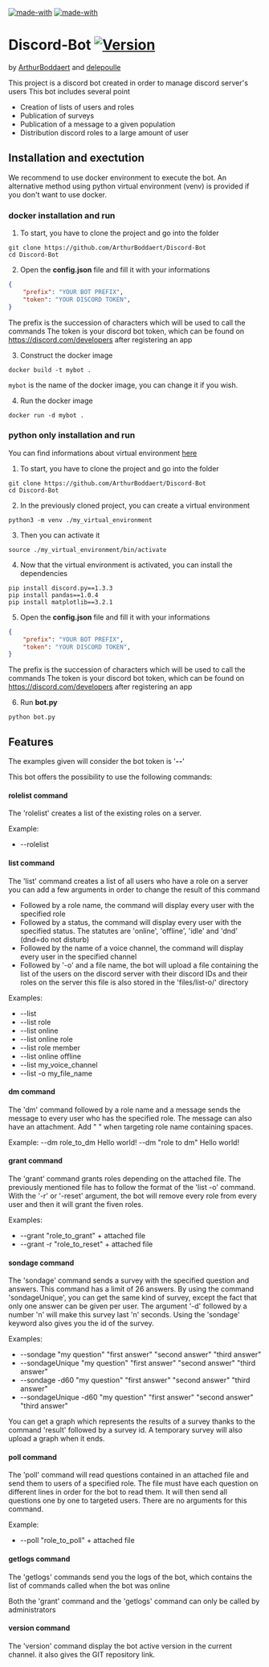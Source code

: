 [![made-with](https://img.shields.io/badge/Made%20with-Python_3.6_or_higher-1f425f.svg)](https://www.python.org/) [![made-with](https://img.shields.io/badge/Made%20with-Discord.py_1.3.3-1f425f.svg)](https://discordpy.readthedocs.io/en/latest/) 

# Discord-Bot [![Version](https://img.shields.io/badge/Version-1.0-yellow.svg)]()
by [ArthurBoddaert](https://github.com/ArthurBoddaert) and [delepoulle](https://github.com/delepoulle)

This project is a discord bot created in order to manage discord server's users
This bot includes several point
- Creation of lists of users and roles
- Publication of surveys
- Publication of a message to a given population
- Distribution discord roles to a large amount of user

## Installation and exectution

We recommend to use docker environment to execute the bot. An alternative method using python virtual environment (venv) is provided if you don't want to use docker.

### docker installation and run

1. To start, you have to clone the project and go into the folder
```
git clone https://github.com/ArthurBoddaert/Discord-Bot
cd Discord-Bot
```

2. Open the **config.json** file and fill it with your informations
```json
{
	"prefix": "YOUR BOT PREFIX",
	"token": "YOUR DISCORD TOKEN",
}
```
The prefix is the succession of characters which will be used to call the commands
The token is your discord bot token, which can be found on https://discord.com/developers after registering an app

3. Construct the docker image 
```
docker build -t mybot .
```

`mybot` is the name of the docker image, you can change it if you wish.

4. Run the docker image
```
docker run -d mybot .
```

### python only installation and run

You can find informations about virtual environment [here](https://docs.python.org/3/library/venv.html)

1. To start, you have to clone the project and go into the folder
```
git clone https://github.com/ArthurBoddaert/Discord-Bot
cd Discord-Bot
```

2. In the previously cloned project, you can create a virtual environment
```
python3 -m venv ./my_virtual_environment
```

3. Then you can activate it
```
source ./my_virtual_environment/bin/activate
```

4. Now that the virtual environment is activated, you can install the dependencies
```
pip install discord.py==1.3.3
pip install pandas==1.0.4
pip install matplotlib==3.2.1
```

5. Open the **config.json** file and fill it with your informations
```json
{
	"prefix": "YOUR BOT PREFIX",
	"token": "YOUR DISCORD TOKEN",
}
```
The prefix is the succession of characters which will be used to call the commands
The token is your discord bot token, which can be found on https://discord.com/developers after registering an app

6. Run **bot.py**
```
python bot.py
```

## Features

The examples given will consider the bot token is '**--**'

This bot offers the possibility to use the following commands:

#### rolelist command

The 'rolelist' creates a list of the existing roles on a server.

Example: 
- --rolelist

#### list command

The 'list' command creates a list of all users who have a role on a server
you can add a few arguments in order to change the result of this command
- Followed by a role name, the command will display every user with the specified role
- Followed by a status, the command will display every user with the specified status. The statutes are 'online', 'offline', 'idle' and 'dnd' (dnd=do not disturb)
- Followed by the name of a voice channel, the command will display every user in the specified channel
- Followed by '-o' and a file name, the bot will upload a file containing the list of the users on the discord server with their discord IDs and their roles on the server this file is also stored in the 'files/list-o/' directory

Examples:
- --list
- --list role
- --list online
- --list online role
- --list role member
- --list online offline
- --list my_voice_channel
- --list -o my_file_name

#### dm command

The 'dm' command followed by a role name and a message sends the message to every user who has the specified role. The message can also have an attachment.
Add " " when targeting role name containing spaces. 

Example:
	--dm role_to_dm Hello world!
	--dm "role to dm" Hello world!

#### grant command

The 'grant' command grants roles depending on the attached file. The previously mentioned file has to follow the format of the 'list -o' command.
With the '-r' or '-reset' argument, the bot will remove every role from every user and then it will grant the fiven roles.

Examples:
- --grant "role_to_grant"  + attached file
- --grant -r "role_to_reset" + attached file

#### sondage command

The 'sondage' command sends a survey with the specified question and answers.
This command has a limit of 26 answers.
By using the command 'sondageUnique', you can get the same kind of survey, except the fact that only one answer can be given per user.
The argument '-d' followed by a number 'n' will make this survey last 'n' seconds.
Using the 'sondage' keyword also gives you the id of the survey.

Examples:
- --sondage "my question" "first answer" "second answer" "third answer"  
- --sondageUnique "my question" "first answer" "second answer" "third answer"  
- --sondage -d60 "my question" "first answer" "second answer" "third answer"  
- --sondageUnique -d60 "my question" "first answer" "second answer" "third answer"  

You can get a graph which represents the results of a survey thanks to the command 'result' followed by a survey id. A temporary survey will also upload a graph when it ends.

#### poll command

The 'poll' command will read questions contained in an attached file and send them to users of a specified role.
The file must have each question on different lines in order for the bot to read them. It will then send all questions one by one to targeted users.
There are no arguments for this command.

Example:
- --poll "role_to_poll" + attached file

#### getlogs command

The 'getlogs' commands send you the logs of the bot, which contains the list of commands called when the bot was online

Both the 'grant' command and the 'getlogs' command can only be called by administrators

#### version command

The 'version' command display the bot active version in the current channel. it also gives the GIT repository link.

